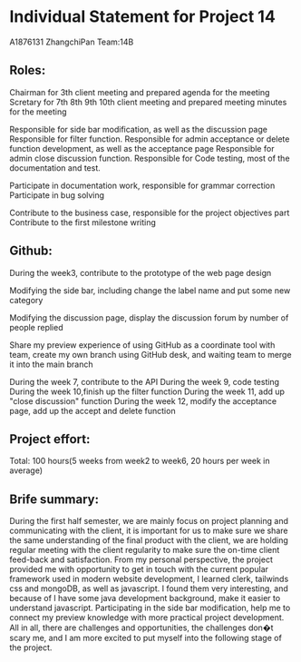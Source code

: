 # Individual Statement for Project 14

A1876131 ZhangchiPan Team:14B

## Roles:

Chairman for 3th client meeting and prepared agenda for the meeting
Scretary for 7th 8th 9th 10th client meeting and prepared meeting minutes for the meeting

Responsible for side bar modification, as well as the discussion page
Responsible for filter function.
Responsible for admin acceptance or delete function development, as well as the acceptance page
Responsible for admin close discussion function.
Responsible for Code testing, most of the documentation and test.

Participate in documentation work, responsible for grammar correction
Participate in bug solving

Contribute to the business case, responsible for the project objectives part
Contribute to the first milestone writing

## Github:

During the week3, contribute to the prototype of the  web page design

Modifying the side bar, including change the label name and put some new category

Modifying the discussion page, display the discussion forum by number of people replied

Share my preview experience of using GitHub as a coordinate tool with team, create my own branch using GitHub desk, and waiting team to merge it into the main branch

During the week 7, contribute to the API
During the week 9, code testing
During the week 10,finish up the filter function
During the week 11, add up  "close discussion" function
During the week 12, modify the acceptance page, add up the accept and delete function


## Project effort:

Total: 100 hours(5 weeks from week2 to week6, 20 hours per week in average)


## Brife summary:

During the first half semester, we are mainly focus on project planning and communicating with the client, it is important for us to make sure we share the same understanding of the final product with the client, we are holding regular meeting with the client regularity to make sure the on-time client feed-back and satisfaction.
From my personal perspective, the project provided me with opportunity to get in touch with the current popular framework used in modern website development, I learned clerk, tailwinds css and mongoDB, as well as javascript. I found them very interesting, and because of I have some java development background, make it easier to understand javascript.
Participating in the side bar modification, help me to connect my preview knowledge with more practical project development. 
All in all, there are challenges and opportunities, the challenges don�t scary me, and I am more excited to put myself into the following stage of the project.




